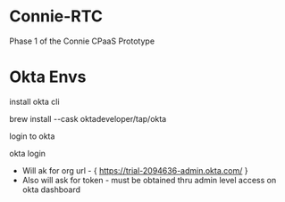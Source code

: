 # Connie-RTC
Phase 1 of the Connie CPaaS Prototype

# Okta Envs

install okta cli

 brew install --cask oktadeveloper/tap/okta

login to okta
 
 okta login
 * Will ak for org url - {  https://trial-2094636-admin.okta.com/  }
 * Also will ask for token - must be obtained thru admin level access on okta dashboard




